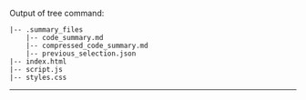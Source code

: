 Output of tree command:
```
|-- .summary_files
    |-- code_summary.md
    |-- compressed_code_summary.md
    |-- previous_selection.json
|-- index.html
|-- script.js
|-- styles.css

```

---
